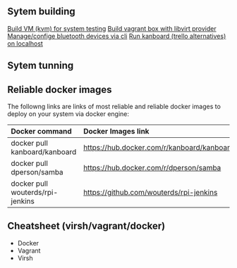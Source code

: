 ## Sytem building
[Build VM (kvm) for system testing](documentation/kvm-related/kvm-building-vm.md)
[Build vagrant box with libvirt provider](documentation/kvm-related/vagrant-libvirt-building.md)
[Manage/confige bluetooth devices via cli](documentation/docker/manage-kanboard-with-docker-service.md)
[Run kanboard (trello alternatives) on localhost](documentation/docker/manage-kanboard-with-docker-service.md)

## Sytem tunning

## Reliable docker images
The followng links are links of most reliable and reliable docker images to deploy on your system via docker engine:

| **Docker command**						 	 | **Docker Images link** 												 |
| :----------------------------		 | :----------------------------------------- |
| docker pull kanboard/kanboard		 | https://hub.docker.com/r/kanboard/kanboard | 
| docker pull dperson/samba				 | https://hub.docker.com/r/dperson/samba     |
| docker pull wouterds/rpi-jenkins | https://github.com/wouterds/rpi-jenkins    | 

## Cheatsheet (virsh/vagrant/docker)

* Docker
* Vagrant
* Virsh 



